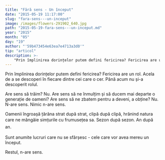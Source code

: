 ```yaml
---
title: "Fără sens - Un început"
date: "2015-05-19 11:17:00"
slug: "fara-sens---un-inceput"
image: /images/flowers-291902_640.jpg
path: "2015-05-19-fara-sens---un-inceput.md"
year: "2015"
month: "05"
day: "19"
author: "'59b473454e63ea7e4713a3d0'"
tip: "articol"
description: >-
    "Prin împlinirea dorințelor putem defini fericirea? Fericirea are un rol. Acela de a se descoperi în fiecare dintre cei care o cer. Până acum nu și-a descoperit rolul.Are sens să trăim? Nu. Are sens s"
---
```

<div class="kg-card-markdown"><p>Prin împlinirea dorințelor putem defini fericirea? Fericirea are un rol. Acela de a se descoperi în fiecare dintre cei care o cer. Până acum nu și-a descoperit rolul.</p>
<p>Are sens să trăim? Nu. Are sens să ne înmulțim și să ducem mai departe o generație de oameni? Are sens să ne zbatem pentru a deveni, a obține?  Nu. N-are sens. Nimic n-are sens.</p>
<p>Oamenii îngroașă țărâna strat după strat, clipă după clipă, hrănind  natura care ne mângâie simțurile<span style="line-height: 20.7999992370605px;"> </span><span style="line-height: 20.7999992370605px;">cu </span>frumusețea<span style="line-height: 20.7999992370605px;"> sa</span><span style="line-height: 1.6;">. </span>Sezon<span style="line-height: 1.6;"> după </span>sezon<span style="line-height: 1.6;">. An după an.</span></p>
<p>Sunt anumite lucruri care nu se sfârșesc - cele care vor avea mereu un început.</p>
<p>Restul, n-are sens.</p>
</div>
    